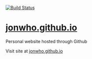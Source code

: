 [![Build Status](https://travis-ci.org/jonwho/jonwho.github.io.svg)](https://travis-ci.org/jonwho/jonwho.github.io)

[jonwho.github.io](http://jonwho.github.io)
================

Personal website hosted through Github

Visit site at [jonwho.github.io](http://jonwho.github.io)
